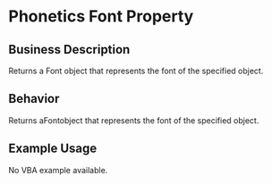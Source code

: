 # Phonetics Font Property

## Business Description
Returns a Font object that represents the font of the specified object.

## Behavior
Returns aFontobject that represents the font of the specified object.

## Example Usage
No VBA example available.